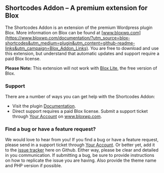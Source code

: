 ## Shortcodes Addon – A premium extension for Blox

The Shortcodes Addon is an extension of the premium Wordpress plugin Blox. More information on Blox can be found at [www.bloxwp.com](https://www.bloxwp.com/documentation/?utm_source=blox-shortcodes&utm_medium=plugin&utm_content=github-readme-links&utm_campaign=Blox_Addon_Links). You are free to download and use this extension, but understand that automatic updates and support require a paid Blox license. 

**Please Note:** This extension will not work with [Blox Lite](https://wordpress.org/support/plugin/blox-lite), the free version of Blox.

### Support

There are a number of ways you can get help with the Shortcodes Addon:

* Visit the plugin [Documentation](https://www.bloxwp.com/documentation/?utm_source=blox-shortcodes&utm_medium=plugin&utm_content=github-readme-links&utm_campaign=Blox_Plugin_Links).
* Direct support requires a paid Blox license. Submit a support ticket through [Your Account](https://www.bloxwp.com/your-account/?utm_source=blox-shortcodes&utm_medium=plugin&utm_content=github-readme-links&utm_campaign=Blox_Plugin_Links) on www.bloxwp.com.

### Find a bug or have a feature request?

We would love to hear from you! If you find a bug or have a feature request, please send in a support ticket through [Your Account](https://www.bloxwp.com/your-account/?utm_source=blox-shortcodes&utm_medium=plugin&utm_content=github-readme-links&utm_campaign=Blox_Addon_Links). Or better yet, add it to the [issue tracker](https://github.com/ndiego/blox-shortcodes/issues) here on Github. Either way, please be clear and detailed in you communication. If submitting a bug, be sure to provide instructions on how to replicate the issue you are having. Also provide the theme name and PHP version if possible.
